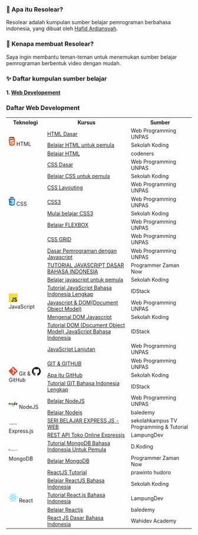### 🤔 Apa itu Resolear?

Resolear adalah kumpulan sumber belajar pemrograman berbahasa indonesia, yang dibuat oleh <a href="https://github.com/hafidardiansyah"> Hafid Ardiansyah</a>.

### 🎉 Kenapa membuat Resolear?

Saya ingin membantu teman-teman untuk menemukan sumber belajar pemrograman berbentuk video dengan mudah.

### ✨ Daftar kumpulan sumber belajar

#### 1. <a href='#webDevelopment'> Web Developement</a>

<h3 id="webDevelopment">Daftar Web Development</h3>

<table>
    <tr>
        <th>Teknologi</th>
        <th>Kursus</th>
        <th>Sumber</th>
    </tr>
    <tr>
        <td rowspan="3"><img src="assets/icons/html.svg" height="24"> HTML</td>
        <td>
          <a href="https://www.youtube.com/watch?v=NBZ9Ro6UKV8&list=PLFIM0724LjIVuONHysfOK0ZtiqUWvrx4F">HTML Dasar</a>
        </td>
        <td>Web Programming UNPAS</td>
    </tr>
    <tr>
         <td>
          <a href="https://www.youtube.com/watch?v=kr4882GSwpA&list=PLCZlgfAG0GXC9ojTmU95BRefbJoi4clY-">Belajar HTML untuk pemula</a>
        </td>
        <td>Sekolah Koding</td>
    </tr>
    <tr>
         <td>
          <a href="https://www.youtube.com/watch?v=uSb9c6QelSc&list=PLSv5rWbwie71s8EE1QpuEi0Liqdi523BX">Belajar HTML</a>
        </td>
        <td>codeners</td>
    </tr>
    <tr>
        <td rowspan="7"><img src="assets/icons/css.svg" height="24"> CSS</td>
        <td>
          <a href="https://www.youtube.com/watch?v=CleFk3BZB3g&list=PLFIM0718LjIUBrbm6Gdh6k7ZUvPIAZm7p">CSS Dasar</a>
        </td>
        <td>Web Programming UNPAS</td>
    </tr>
    <tr>
        <td>
          <a href="https://www.youtube.com/watch?v=rbTEOOucUOs&list=PLCZlgfAG0GXAvVZ1Wb1D7HVAPNJGk4f-G">Belajar CSS untuk pemula</a>
        </td>
        <td>Sekolah Koding</td>
    </tr>
    <tr>
        <td>
          <a href="https://www.youtube.com/watch?v=Phn2eN6j0pg&list=PLFIM0718LjIUu4Ju9GUL5zpLcuq08TKYr">CSS Layouting</a>
        </td>
        <td>Web Programming UNPAS</td>
    </tr>
    <tr>
        <td>
          <a href="https://www.youtube.com/watch?v=J0a6YUUAsd4&list=PLFIM0718LjIVCmrSWbZPKCccCkfFw-Naa">CSS3</a>
        </td>
        <td>Web Programming UNPAS</td>
    </tr>
    <tr>
        <td>
          <a href="https://www.youtube.com/watch?v=Y7zn7zhAIi8&list=PLCZlgfAG0GXAcU8NqgbY065mo9Sho-5Tc">Mulai belajar CSS3</a>
        </td>
        <td>Sekolah Koding</td>
    </tr>
    <tr>
        <td>
          <a href="https://www.youtube.com/watch?v=-J372iDFU8Y&list=PLFIM0718LjIU1lWlM34j6E9fMlrrSGZ1k">Belajar FLEXBOX</a>
        </td>
        <td>Web Programming UNPAS</td>
    </tr>
    <tr>
        <td>
          <a href="https://www.youtube.com/watch?v=qCMLP6GtyBc&list=PLFIM0718LjIXmbwX0dEsoRVX-PC16vmuw">CSS GRID</a>
        </td>
        <td>Web Programming UNPAS</td>
    </tr>
    <tr>
        <td rowspan="8"><img src="assets/icons/js.svg" width="24"> JavaScript</td>
        <td>
          <a href="https://www.youtube.com/watch?v=RUTV_5m4VeI&list=PLFIM0718LjIWXagluzROrA-iBY9eeUt4w">Dasar Pemrograman dengan Javascript</a>
        </td>
        <td>Web Programming UNPAS</td>
    </tr>
    <tr>
        <td>
          <a href="https://www.youtube.com/watch?v=SDROba_M42g">TUTORIAL JAVASCRIPT DASAR BAHASA INDONESIA</a>
        </td>
        <td>Programmer Zaman Now</td>
    </tr>
    <tr>
        <td>
          <a href="https://www.youtube.com/watch?v=ttYTx_wGcQY&list=PLCZlgfAG0GXAiH1acKFPx8EtpJAq44gjP">Belajar javascript untuk pemula</a>
        </td>
        <td>Sekolah Koding</td>
    </tr>
    <tr>
        <td>
          <a href="https://www.youtube.com/watch?v=To1O7QFe-2E&list=PL1aMeb5UP_PGc_FLQa9iD5KkFB9L2cXqF">Tutorial JavaScript Bahasa Indonesia Lengkap</a>
        </td>
        <td>IDStack</td>
    </tr>
    <tr>
        <td>
          <a href="https://www.youtube.com/watch?v=aT60R1cySLM&list=PLFIM0718LjIWB3YRoQbQh82ZewAGtE2-3">Javascript & DOM(Document Object Model)</a>
        </td>
        <td>Web Programming UNPAS</td>
    </tr>
    <tr>
        <td>
          <a href="https://www.youtube.com/watch?v=X3nmuxZVpP4&list=PLCZlgfAG0GXCYyHqv8llpZpnTpnCRs94G">Mengenal DOM Javascript</a>
        </td>
        <td>Sekolah Koding</td>
    </tr>
    <tr>
        <td>
          <a href="https://www.youtube.com/watch?v=ljSCNdV8eDo&list=PL1aMeb5UP_PFwwuiDCeOwHIlsy-Dcwlqf">Tutorial DOM (Document Object Model) JavaScript Bahasa Indonesia</a>
        </td>
        <td>IDStack</td>
    </tr>
    <tr>
        <td>
          <a href="https://www.youtube.com/watch?v=RwT41El778A&list=PLFIM0718LjIUGpY8wmE41W7rTJo_3Y46-">JavaScript Lanjutan</a>
        </td>
        <td>Web Programming UNPAS</td>
    </tr>
    <tr>
        <td rowspan="3">
          <img src="assets/icons/git.svg" width="24"> Git & <img src="assets/icons/github.svg" width="24"> GitHub
        </td>
        <td>
          <a href="https://www.youtube.com/watch?v=lTMZxWMjXQU&list=PLFIM0718LjIVknj6sgsSceMqlq242-jNf">GIT & GITHUB</a>
        </td>
        <td>Web Programming UNPAS</td>
    </tr>
    <tr>
        <td>
          <a href="https://www.youtube.com/watch?v=cM-zpc8LUk0&list=PLCZlgfAG0GXCtwnagWsUzZum1CFZYqrB5">Apa itu GitHub</a>
        </td>
        <td>Sekolah Koding</td>
    </tr>
    <tr>
        <td>
          <a href="https://www.youtube.com/watch?v=i7fnAxHAp0M&list=PL1aMeb5UP_PHXTV_Xpt-19x_rVPXrymOM">Tutorial GIT Bahasa Indonesia Lengkap</a>
        </td>
        <td>IDStack</td>
    </tr>
    <tr>
        <td rowspan="2">
          <img src="assets/icons/nodejs.svg" width="24"> NodeJS
        </td>
        <td>
          <a href="https://www.youtube.com/watch?v=sSLJx5t4OJ4&list=PLFIM0718LjIW-XBdVOerYgKegBtD6rSfD">Belajar NodeJS</a>
        </td>
        <td>Web Programming UNPAS</td>
    </tr>
    <tr>
        <td>
          <a href="https://www.youtube.com/watch?v=8gpc3W-6-s8&list=PL9At9z2rvOC8ETtj8X1w5HLcaRUmRoS-3">Belajar Nodejs</a>
        </td>
        <td>baledemy</td>
    </tr>
    <tr>
        <td rowspan="2">
          <img src="assets/icons/expressjs.svg" width="24"> Express.js
        </td>
        <td>
          <a href="https://www.youtube.com/watch?v=kHHmdEdnfVk&list=PLea3rpAI1OjhXMq1urae8k6ldEiPtHm0J">SERI BELAJAR EXPRESS JS - WEB</a>
        </td>
        <td>sekolahkampus TV Programming & Tutorial</td>
    </tr>
    <tr>
        <td>
          <a href="https://www.youtube.com/watch?v=tHAFGZfDWak&list=PLp6BJq2fT_g8cr3fDf4ZdTzv_5ncjDxVj">REST API Toko Online Expressjs</a>
        </td>
        <td>LampungDev</td>
    </tr>
    <tr>
        <td rowspan="2">
          <img src="assets/icons/mongodb.svg" width="24"> MongoDB
        </td>
        <td>
          <a href="https://www.youtube.com/watch?v=rK87DPmXKss&list=PL_IjXn0_FZpnEGReatfR6dSoNUsD2nYML">Tutorial MongoDB Bahasa Indonesia Untuk Pemula</a>
        </td>
        <td>D.Koding</td>
    </tr>
    <tr>
        <td>
          <a href="https://www.youtube.com/watch?v=JXXUBiJGu94&list=PL-CtdCApEFH-eFFdPeS5e16o3THdmvxvz">Belajar MongoDB</a>
        </td>
        <td>Programmer Zaman Now</td>
    </tr>
    <tr>
        <td rowspan="5">
          <img src="assets/icons/react.svg" width="24"> React
        </td>
        <td>
          <a href="https://www.youtube.com/watch?v=5kHyviqjhCk&list=PLU4DS8KR-LJ03qEsHn9zV4qdhcWtusBqb">ReactJS Tutorial</a>
        </td>
        <td>prawinto hudoro</td>
    </tr>
    <tr>
        <td>
          <a href="https://www.youtube.com/watch?v=ZNVRETPPW24&list=PLCZlgfAG0GXALZIcEe2t3XVuQ50JYbsbA">Belajar ReactJS Bahasa Indonesia</a>
        </td>
        <td>Sekolah Koding</td>
    </tr>
    <tr>
        <td>
          <a href="https://www.youtube.com/watch?v=3M4dFZL5NRs&list=PLp6BJq2fT_g91yCNCWi_bIe-ng7S7rt6V">Tutorial React.js Bahasa Indonesia</a>
        </td>
        <td>LampungDev</td>
    </tr>
    <tr>
        <td>
          <a href="https://www.youtube.com/watch?v=gZQtT7MulYE&list=PL9At9z2rvOC8-NBRMj6WjgN3Vy71hwY3n">Belajar Reactjs</a>
        </td>
        <td>baledemy</td>
    </tr>
    <tr>
        <td>
          <a href="https://www.youtube.com/watch?v=AYb7l6XDlPo&list=PLIan8aHxsPj0XtJjWW04hN24fWXrCpLkY">React JS Dasar Bahasa Indonesia</a>
        </td>
        <td>Wahidev Academy</td>
    </tr>
</table>
<!-- 
### <img src="assets/icons/bootstrap.svg" width="24"> Bootstrap

| Daftar kursus                                                                                                               | Sumber                |
| --------------------------------------------------------------------------------------------------------------------------- | --------------------- |
| [Membuat Website dengan CSS Framework](https://www.youtube.com/watch?v=NNW7Tg8CgAQ&list=PLFIM0718LjIVWpIhlNA_sU-4ZWvN4uSmb) | Web Programming UNPAS |
| [Belajar menggunakan bootstrap](https://www.youtube.com/watch?v=0cJDRnAufmY&list=PLCZlgfAG0GXC5wPjJGj1LvFaVK2cbN2GQ)        | Sekolah Koding        |
| [Belajar Bootstrap 4](https://www.youtube.com/watch?v=tvVO6Lnk5J0&list=PLce3Eyp7oY9-o3JavSawkXcazJSYx7KAf)                  | Framework Indonesia   |

### <img src="assets/icons/tailwindcss.svg" width="24"> Tailwind CSS

| Daftar kursus                                                                                                         | Sumber         |
| --------------------------------------------------------------------------------------------------------------------- | -------------- |
| [Belajar Tailwind CSS dari awal](https://www.youtube.com/watch?v=BgrFaioSgOs&list=PLRKMmwY3-5MzDRgC8eOLBKeA-ur_oRV5r) | Parsinta       |
| [Belajar Tailwind CSS 2](https://www.youtube.com/watch?v=zyM8JLrVSYc&list=PLRKMmwY3-5MwRmXsFmLXqcIZytzKdOScA)         | Parsinta       |
| [Tailwind v2 belajar](https://www.youtube.com/watch?v=rqdR9wbW71Y&list=PLCZlgfAG0GXC3A8LuUzbbWVWKD-CX5C3_)            | Sekolah Koding |

### <img src="assets/icons/rest-api.svg" width="24"> API

| Daftar kursus                                                                                                | Sumber                                  |
| ------------------------------------------------------------------------------------------------------------ | --------------------------------------- |
| [REST API](https://www.youtube.com/watch?v=vQJJ_K1JbEA&list=PLFIM0718LjIW7AsIbnhFg15t9yx4H-sQ0)              | Web Programming UNPAS                   |
| [Belajar RESTful API](https://www.youtube.com/watch?v=uG1YiueoLNc&list=PL-CtdCApEFH-g0XS7fraWEZ28M8DiykC4)   | Programming Zaman Now                   |
| [SERI BELAJAR API REST](https://www.youtube.com/watch?v=4sK2w5p93HM&list=PLea3rpAI1OjiyECqrWbZsFZkJzR9uESYj) | sekolahkampus TV Programming & Tutorial |

-->

### 📝 Lisensi

- Copyright © 2020 Hafid Ardiansyah.
- **Resolear MIT License.**

---

- **Made with ❤️ by Hafid Ardiansyah**
